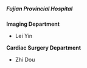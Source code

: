 <h5><strong>Fujian Provincial Hospital</strong></h5>

**Imaging Department**
* Lei Yin

**Cardiac Surgery Department**
* Zhi Dou
